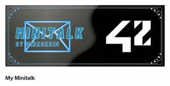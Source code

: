 <img src="https://github.com/MirkokriM/42_Common_Core/blob/main/README.FILE/MirkokriM_github42_Minitalk.png">

### My Minitalk
